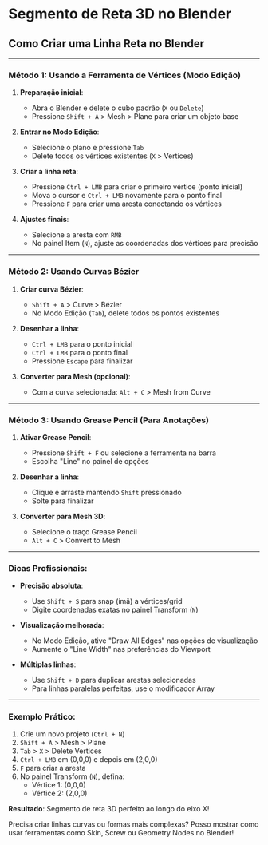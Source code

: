 # Segmento de Reta 3D no Blender

## Como Criar uma Linha Reta no Blender

---

### **Método 1: Usando a Ferramenta de Vértices (Modo Edição)**
1. **Preparação inicial**:
   - Abra o Blender e delete o cubo padrão (`X` ou `Delete`)
   - Pressione `Shift + A` > Mesh > Plane para criar um objeto base

2. **Entrar no Modo Edição**:
   - Selecione o plano e pressione `Tab`
   - Delete todos os vértices existentes (`X` > Vertices)

3. **Criar a linha reta**:
   - Pressione `Ctrl + LMB` para criar o primeiro vértice (ponto inicial)
   - Mova o cursor e `Ctrl + LMB` novamente para o ponto final
   - Pressione `F` para criar uma aresta conectando os vértices

4. **Ajustes finais**:
   - Selecione a aresta com `RMB`
   - No painel Item (`N`), ajuste as coordenadas dos vértices para precisão

---

### **Método 2: Usando Curvas Bézier**
1. **Criar curva Bézier**:
   - `Shift + A` > Curve > Bézier
   - No Modo Edição (`Tab`), delete todos os pontos existentes

2. **Desenhar a linha**:
   - `Ctrl + LMB` para o ponto inicial
   - `Ctrl + LMB` para o ponto final
   - Pressione `Escape` para finalizar

3. **Converter para Mesh (opcional)**:
   - Com a curva selecionada: `Alt + C` > Mesh from Curve

---

### **Método 3: Usando Grease Pencil (Para Anotações)**
1. **Ativar Grease Pencil**:
   - Pressione `Shift + F` ou selecione a ferramenta na barra
   - Escolha "Line" no painel de opções

2. **Desenhar a linha**:
   - Clique e arraste mantendo `Shift` pressionado
   - Solte para finalizar

3. **Converter para Mesh 3D**:
   - Selecione o traço Grease Pencil
   - `Alt + C` > Convert to Mesh

---

### **Dicas Profissionais**:
- **Precisão absoluta**:
  - Use `Shift + S` para snap (ímã) a vértices/grid
  - Digite coordenadas exatas no painel Transform (`N`)

- **Visualização melhorada**:
  - No Modo Edição, ative "Draw All Edges" nas opções de visualização
  - Aumente o "Line Width" nas preferências do Viewport

- **Múltiplas linhas**:
  - Use `Shift + D` para duplicar arestas selecionadas
  - Para linhas paralelas perfeitas, use o modificador Array

---

### **Exemplo Prático**:
1. Crie um novo projeto (`Ctrl + N`)
2. `Shift + A` > Mesh > Plane
3. `Tab` > `X` > Delete Vertices
4. `Ctrl + LMB` em (0,0,0) e depois em (2,0,0)
5. `F` para criar a aresta
6. No painel Transform (`N`), defina:
   - Vértice 1: (0,0,0)
   - Vértice 2: (2,0,0)

**Resultado**: Segmento de reta 3D perfeito ao longo do eixo X!

Precisa criar linhas curvas ou formas mais complexas? Posso mostrar como usar ferramentas como Skin, Screw ou Geometry Nodes no Blender!